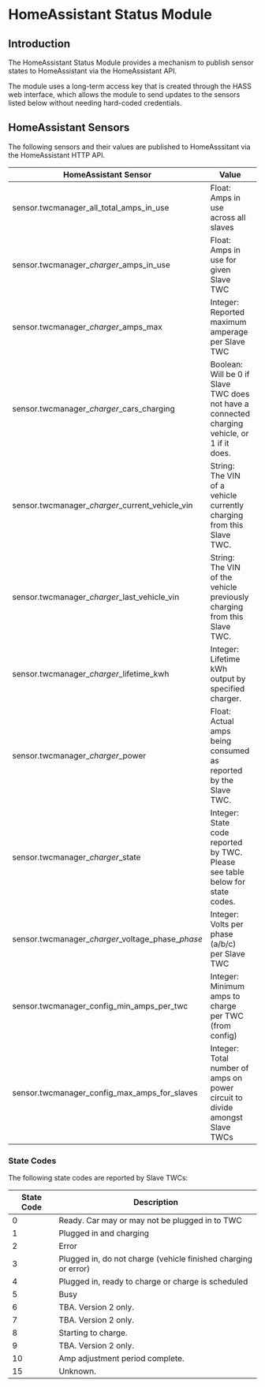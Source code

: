 # HomeAssistant Status Module

## Introduction

The HomeAssistant Status Module provides a mechanism to publish sensor states to HomeAssistant via the HomeAssistant API.

The module uses a long-term access key that is created through the HASS web interface, which allows the module to send updates to the sensors listed below without needing hard-coded credentials.

## HomeAssistant Sensors

The following sensors and their values are published to HomeAsssitant via the HomeAssistant HTTP API.

| HomeAssistant Sensor                     | Value                              | Example |
| ---------------------------------------- | ------------------------------------ | ----- |
| sensor.twcmanager_all_total_amps_in_use  | Float: Amps in use across all slaves | 16.24 |
| sensor.twcmanager_*charger*_amps_in_use  | Float: Amps in use for given Slave TWC | 8.52 |
| sensor.twcmanager_*charger*_amps_max     | Integer: Reported maximum amperage per Slave TWC | 32 |
| sensor.twcmanager_*charger*_cars_charging | Boolean: Will be 0 if Slave TWC does not have a connected charging vehicle, or 1 if it does. |
| sensor.twcmanager_*charger*_current_vehicle_vin | String: The VIN of a vehicle currently charging from this Slave TWC. |
| sensor.twcmanager_*charger*_last_vehicle_vin | String: The VIN of the vehicle previously charging from this Slave TWC. |
| sensor.twcmanager_*charger*_lifetime_kwh  | Integer: Lifetime kWh output by specified charger. | 159 |
| sensor.twcmanager_*charger*_power      | Float: Actual amps being consumed as reported by the Slave TWC. | 14.51 |
| sensor.twcmanager_*charger*_state      | Integer: State code reported by TWC. Please see table below for state codes. |
| sensor.twcmanager_*charger*&#x5f;voltage_phase&#x5f;*phase* | Integer: Volts per phase (a/b/c) per Slave TWC  | 243 |
| sensor.twcmanager_config_min_amps_per_twc | Integer: Minimum amps to charge per TWC (from config) | 6 |
| sensor.twcmanager_config_max_amps_for_slaves | Integer: Total number of amps on power circuit to divide amongst Slave TWCs | 32 |

### State Codes

The following state codes are reported by Slave TWCs:

| State Code | Description |
| ---------- | ----------- |
| 0          | Ready. Car may or may not be plugged in to TWC |
| 1          | Plugged in and charging                        |
| 2          | Error                                          |
| 3          | Plugged in, do not charge (vehicle finished charging or error) |
| 4          | Plugged in, ready to charge or charge is scheduled |
| 5          | Busy                                               |
| 6          | TBA. Version 2 only.  |
| 7          | TBA. Version 2 only.  |
| 8          | Starting to charge.                                |
| 9          | TBA. Version 2 only.  |
| 10         | Amp adjustment period complete. |
| 15         | Unknown.              |
